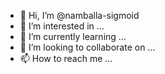 - 👋 Hi, I’m @namballa-sigmoid
- 👀 I’m interested in ...
- 🌱 I’m currently learning ...
- 💞️ I’m looking to collaborate on ...
- 📫 How to reach me ...

<!---
namballa-sigmoid/namballa-sigmoid is a ✨ special ✨ repository because its `README.md` (this file) appears on your GitHub profile.
You can click the Preview link to take a look at your changes.
--->
